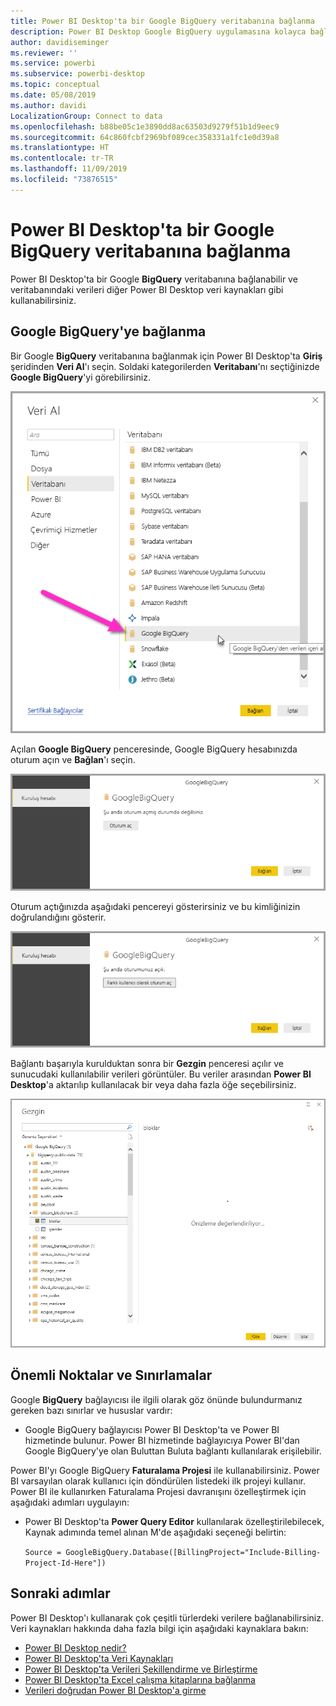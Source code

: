 ```yaml
---
title: Power BI Desktop'ta bir Google BigQuery veritabanına bağlanma
description: Power BI Desktop Google BigQuery uygulamasına kolayca bağlanın ve uygulamayı kullanın
author: davidiseminger
ms.reviewer: ''
ms.service: powerbi
ms.subservice: powerbi-desktop
ms.topic: conceptual
ms.date: 05/08/2019
ms.author: davidi
LocalizationGroup: Connect to data
ms.openlocfilehash: b88be05c1e3890dd8ac63503d9279f51b1d9eec9
ms.sourcegitcommit: 64c860fcbf2969bf089cec358331a1fc1e0d39a8
ms.translationtype: HT
ms.contentlocale: tr-TR
ms.lasthandoff: 11/09/2019
ms.locfileid: "73876515"
---
```

# <a name="connect-to-a-google-bigquery-database-in-power-bi-desktop"></a>Power BI Desktop'ta bir Google BigQuery veritabanına bağlanma
Power BI Desktop'ta bir Google **BigQuery** veritabanına bağlanabilir ve veritabanındaki verileri diğer Power BI Desktop veri kaynakları gibi kullanabilirsiniz.

## <a name="connect-to-google-bigquery"></a>Google BigQuery'ye bağlanma
Bir Google **BigQuery** veritabanına bağlanmak için Power BI Desktop'ta **Giriş** şeridinden **Veri Al**'ı seçin. Soldaki kategorilerden **Veritabanı**'nı seçtiğinizde **Google BigQuery**'yi görebilirsiniz.

![Google BigQuery için Veri Al iletişim kutusu](media/desktop-connect-bigquery/connect_bigquery_01.png)

Açılan **Google BigQuery** penceresinde, Google BigQuery hesabınızda oturum açın ve **Bağlan**'ı seçin.

![Google BigQuery'de oturum açma](media/desktop-connect-bigquery/connect_bigquery_02.png)

Oturum açtığınızda aşağıdaki pencereyi gösterirsiniz ve bu kimliğinizin doğrulandığını gösterir. 

![Google'da oturum açıldı](media/desktop-connect-bigquery/connect_bigquery_02b.png)

Bağlantı başarıyla kurulduktan sonra bir **Gezgin** penceresi açılır ve sunucudaki kullanılabilir verileri görüntüler. Bu veriler arasından **Power BI Desktop**'a aktarılıp kullanılacak bir veya daha fazla öğe seçebilirsiniz.

![Google BigQuery verileri](media/desktop-connect-bigquery/connect_bigquery_03.png)

## <a name="considerations-and-limitations"></a>Önemli Noktalar ve Sınırlamalar
Google **BigQuery** bağlayıcısı ile ilgili olarak göz önünde bulundurmanız gereken bazı sınırlar ve hususlar vardır:

* Google BigQuery bağlayıcısı Power BI Desktop'ta ve Power BI hizmetinde bulunur. Power BI hizmetinde bağlayıcıya Power BI'dan Google BigQuery'ye olan Buluttan Buluta bağlantı kullanılarak erişilebilir.

Power BI'yı Google BigQuery **Faturalama Projesi** ile kullanabilirsiniz. Power BI varsayılan olarak kullanıcı için döndürülen listedeki ilk projeyi kullanır. Power BI ile kullanırken Faturalama Projesi davranışını özelleştirmek için aşağıdaki adımları uygulayın:

 * Power BI Desktop'ta **Power Query Editor** kullanılarak özelleştirilebilecek, Kaynak adımında temel alınan M'de aşağıdaki seçeneği belirtin:

    ```Source = GoogleBigQuery.Database([BillingProject="Include-Billing-Project-Id-Here"])```

## <a name="next-steps"></a>Sonraki adımlar
Power BI Desktop'ı kullanarak çok çeşitli türlerdeki verilere bağlanabilirsiniz. Veri kaynakları hakkında daha fazla bilgi için aşağıdaki kaynaklara bakın:

* [Power BI Desktop nedir?](desktop-what-is-desktop.md)
* [Power BI Desktop'ta Veri Kaynakları](desktop-data-sources.md)
* [Power BI Desktop'ta Verileri Şekillendirme ve Birleştirme](desktop-shape-and-combine-data.md)
* [Power BI Desktop'ta Excel çalışma kitaplarına bağlanma](desktop-connect-excel.md)   
* [Verileri doğrudan Power BI Desktop'a girme](desktop-enter-data-directly-into-desktop.md)   

